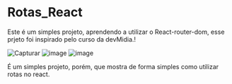 # Rotas_React
Este é um simples projeto, aprendendo a utilizar o React-router-dom, 
esse prjeto foi inspirado pelo curso da devMidia.!

![Capturar](https://user-images.githubusercontent.com/43452688/118670930-696f1b80-b7cd-11eb-9311-a1cb2b409260.JPG)
![image](https://user-images.githubusercontent.com/43452688/118671087-8c013480-b7cd-11eb-84be-472a70c878a5.png)
![image](https://user-images.githubusercontent.com/43452688/118671124-958a9c80-b7cd-11eb-936c-01efc17b8c2d.png)

É um simples projeto, porém, que mostra de forma simples como utilizar rotas no react.
